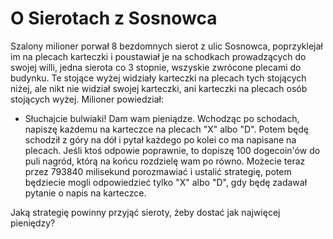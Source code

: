 # O Sierotach z Sosnowca

Szalony milioner porwał 8 bezdomnych sierot z ulic Sosnowca, poprzyklejał im na plecach karteczki i poustawiał je na schodkach prowadzących do swojej willi, jedna sierota co 3 stopnie, wszyskie zwrócone plecami do budynku. Te stojące wyżej widziały karteczki na plecach tych stojących niżej, ale nikt nie widział swojej karteczki, ani karteczki na plecach osób stojących wyżej. Milioner powiedział:

- Słuchajcie bulwiaki! Dam wam pieniądze. Wchodząc po schodach, napiszę każdemu na karteczce na plecach "X" albo "D". Potem będę schodził z góry na dół i pytał każdego po kolei co ma napisane na plecach. Jeśli ktoś odpowie poprawnie, to dopiszę 100 dogecoin'ów do puli nagród, którą na końcu rozdzielę wam po równo. Możecie teraz przez 793840 milisekund porozmawiać i ustalić strategię, potem będziecie mogli odpowiedzieć tylko "X" albo "D", gdy będę zadawał pytanie o napis na karteczce.

Jaką strategię powinny przyjąć sieroty, żeby dostać jak najwięcej pieniędzy?
